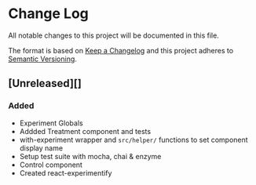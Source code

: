 # Change Log
All notable changes to this project will be documented in this file.

The format is based on [Keep a Changelog](http://keepachangelog.com/)
and this project adheres to [Semantic Versioning](http://semver.org/).

## [Unreleased][]

### Added
- Experiment Globals
- Addded Treatment component and tests
- with-experiment wrapper and `src/helper/` functions to
  set component display name
- Setup test suite with mocha, chai & enzyme
- Control component
- Created react-experimentify
